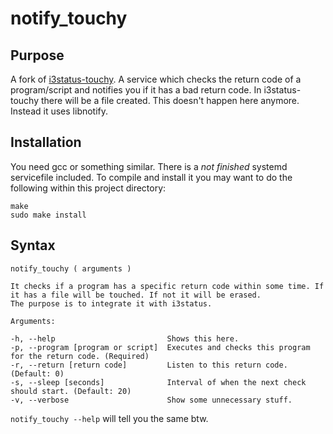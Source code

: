 # notify\_touchy


## Purpose
A fork of [i3status-touchy](https://github.com/Bandie/i3status-touchy). 
A service which checks the return code of a program/script and notifies you if it has a bad return code. 
In i3status-touchy there will be a file created. This doesn't happen here anymore. Instead it uses libnotify.


## Installation
You need gcc or something similar. There is a *not finished* systemd servicefile included. 
To compile and install it you may want to do the following within this project directory:

```
make
sudo make install
```


## Syntax

```
notify_touchy ( arguments )

It checks if a program has a specific return code within some time. If it has a file will be touched. If not it will be erased.
The purpose is to integrate it with i3status.

Arguments:

-h, --help                         Shows this here.
-p, --program [program or script]  Executes and checks this program for the return code. (Required)
-r, --return [return code]         Listen to this return code. (Default: 0)
-s, --sleep [seconds]              Interval of when the next check should start. (Default: 20)
-v, --verbose                      Show some unnecessary stuff.

```

`notify_touchy --help` will tell you the same btw.


